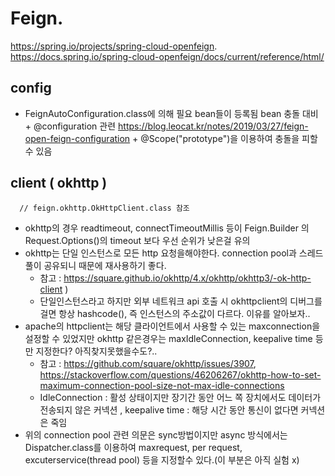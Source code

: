 
# Feign. 
  https://spring.io/projects/spring-cloud-openfeign.  
  https://docs.spring.io/spring-cloud-openfeign/docs/current/reference/html/
  ## config
   * FeignAutoConfiguration.class에 의해 필요 bean들이 등록됨 bean 충돌 대비
    + @configuration 관련 https://blog.leocat.kr/notes/2019/03/27/feign-open-feign-configuration
    + @Scope("prototype")을 이용하여 충돌을 피할 수 있음
  ## client ( okhttp )
      // feign.okhttp.OkHttpClient.class 참조
  * okhttp의 경우 readtimeout, connectTimeoutMillis 등이 Feign.Builder 의 Request.Options()의 timeout 보다 우선 순위가 낮은걸 유의
  * okhttp는 단일 인스턴스로 모든 http 요청을해야한다. connection pool과 스레드 풀이 공유되니 때문에 재사용하기 좋다.  
      + 참고 : https://square.github.io/okhttp/4.x/okhttp/okhttp3/-ok-http-client )
      + 단일인스턴스라고 하지만 외부 네트워크 api 호출 시 okhttpclient의 디버그를 걸면 항상 hashcode(), 즉 인스턴스의 주소값이 다르다. 이유를 알아보자.. 
  * apache의 httpclient는 해당 클라이언트에서 사용할 수 있는 maxconnection을 설정할 수 있었지만 okhttp 같은경우는 maxIdleConnection, keepalive time 등만 지정한다? 아직찾지못했을수도?..  
      + 참고 : https://github.com/square/okhttp/issues/3907, https://stackoverflow.com/questions/46206267/okhttp-how-to-set-maximum-connection-pool-size-not-max-idle-connections
      + IdleConnection : 활성 상태이지만 장기간 동안 어느 쪽 장치에서도 데이터가 전송되지 않은 커넥션 , keepalive time : 해당 시간 동안 통신이 없다면 커넥션은 죽임
   * 위의 connection pool 관련 의문은 sync방법이지만 async 방식에서는 Dispatcher.class를 이용하여 maxrequest, per request, excuterservice(thread pool) 등을 지정할수 있다.(이 부분은 아직 실험 x)
